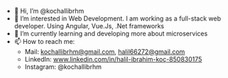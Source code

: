 - 👋 Hi, I’m @kochallibrhm
- 👀 I’m interested in Web Development. I am working as a full-stack web developer. Using Angular, Vue.Js, .Net frameworks
- 🌱 I’m currently learning and developing more about microservices
- 📫 How to reach me:
  - Mail: kochallibrhm@gmail.com, halil66272@gmail.com
  - LinkedIn: www.linkedin.com/in/halil-ibrahim-koç-850830175
  - Instagram: @kochallibrhm
<!---
kochallibrhm/kochallibrhm is a ✨ special ✨ repository because its `README.md` (this file) appears on your GitHub profile.
You can click the Preview link to take a look at your changes.
--->
